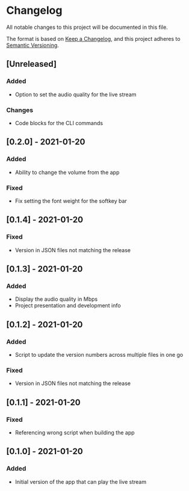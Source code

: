 # Changelog

All notable changes to this project will be documented in this file.

The format is based on [Keep a Changelog](https://keepachangelog.com/en/1.0.0/),
and this project adheres to [Semantic Versioning](https://semver.org/spec/v2.0.0.html).

## [Unreleased]
### Added
- Option to set the audio quality for the live stream

### Changes
- Code blocks for the CLI commands

## [0.2.0] - 2021-01-20
### Added
- Ability to change the volume from the app

### Fixed
- Fix setting the font weight for the softkey bar

## [0.1.4] - 2021-01-20
### Fixed
- Version in JSON files not matching the release

## [0.1.3] - 2021-01-20
### Added
- Display the audio quality in Mbps
- Project presentation and development info

## [0.1.2] - 2021-01-20
### Added
- Script to update the version numbers across multiple files in one go

### Fixed
- Version in JSON files not matching the release

## [0.1.1] - 2021-01-20
### Fixed
- Referencing wrong script when building the app

## [0.1.0] - 2021-01-20
### Added
- Initial version of the app that can play the live stream
